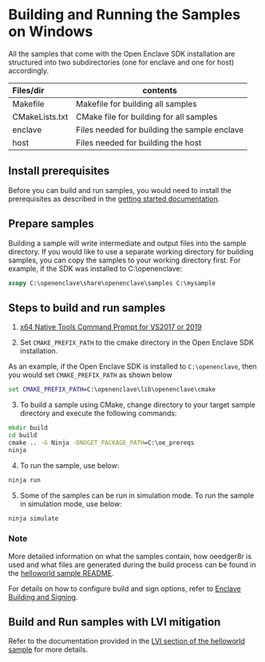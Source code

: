 # Building and Running the Samples on Windows

All the samples that come with the Open Enclave SDK installation are structured into two subdirectories (one for enclave and one for host) accordingly.

| Files/dir      |  contents                                   |
|:---------------|---------------------------------------------|
| Makefile       | Makefile for building all samples           |
| CMakeLists.txt | CMake file for building for all samples     |
| enclave        | Files needed for building the sample enclave|
| host           | Files needed for building the host          |

## Install prerequisites

Before you can build and run samples, you would need to install the prerequisites as described in the [getting started documentation](https://github.com/openenclave/openenclave/tree/master/docs/GettingStartedDocs).

## Prepare samples

Building a sample will write intermediate and output files into the sample directory. If you would like to use a separate working directory for building samples, you can copy the samples to your working directory first. For example, if the SDK was installed to C:\openenclave:

```cmd
xcopy C:\openenclave\share\openenclave\samples C:\mysample
```

## Steps to build and run samples

1. [x64 Native Tools Command Prompt for VS2017 or 2019](
https://docs.microsoft.com/en-us/dotnet/framework/tools/developer-command-prompt-for-vs)

2. Set `CMAKE_PREFIX_PATH` to the cmake directory in the Open Enclave SDK installation.

As an example, if the Open Enclave SDK is installed to `C:\openenclave`, then you would set `CMAKE_PREFIX_PATH` as shown below

```cmd
set CMAKE_PREFIX_PATH=C:\openenclave\lib\openenclave\cmake
```

3. To build a sample using CMake, change directory to your target sample directory and execute the following commands:

```cmd
mkdir build
cd build
cmake .. -G Ninja -DNUGET_PACKAGE_PATH=C:\oe_prereqs
ninja
```

4. To run the sample, use below:

```cmd
ninja run
```

5. Some of the samples can be run in simulation mode. To run the sample in simulation mode, use below:

```cmd
ninja simulate
```

### Note

More detailed information on what the samples contain, how oeedger8r is used and what files are generated during the build process can be found in the [helloworld sample README](helloworld/README.md).

For details on how to configure build and sign options, refer to [Enclave Building and Signing](https://github.com/openenclave/openenclave/blob/master/docs/GettingStartedDocs/buildandsign.md).

## Build and Run samples with LVI mitigation

Refer to the documentation provided in the [LVI section of the helloworld sample](helloworld/README.md#build-and-run-with-lvi-mitigation) for more details.
